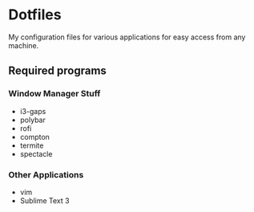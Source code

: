 # Dotfiles
My configuration files for various applications for easy access from any machine.

## Required programs
### Window Manager Stuff
* i3-gaps
* polybar
* rofi
* compton
* termite
* spectacle

### Other Applications
* vim
* Sublime Text 3
